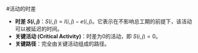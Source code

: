 #活动的时差
*   **时差 $S(i,j)$**：$S(i,j) = l(i,j) - e(i,j)$。它表示在不影响总工期的前提下，该活动可以被延迟的时间。
*   **关键活动 (Critical Activity)**：时差为0的活动，即 $S(i,j)=0$。
*   **关键路径**：完全由关键活动组成的路径。 